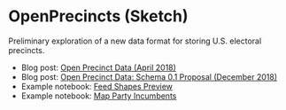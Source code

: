 OpenPrecincts (Sketch)
===

Preliminary exploration of a new data format for storing U.S. electoral precincts.

- Blog post: [Open Precinct Data (April 2018)](https://medium.com/planscore/open-precinct-data-eec479287715)
- Blog post: [Open Precinct Data: Schema 0.1 Proposal (December 2018)](https://medium.com/planscore/open-precinct-data-schema-0-1-proposal-a1eb576bfe7)
- Example notebook: [Feed Shapes Preview](https://nbviewer.jupyter.org/github/PlanScore/OpenPrecincts/blob/master/Example%20-%20Feed%20Shapes%20Preview.ipynb)
- Example notebook: [Map Party Incumbents](https://nbviewer.jupyter.org/github/PlanScore/OpenPrecincts/blob/master/Example%20-%20Map%20Party%20Incumbents.ipynb)
